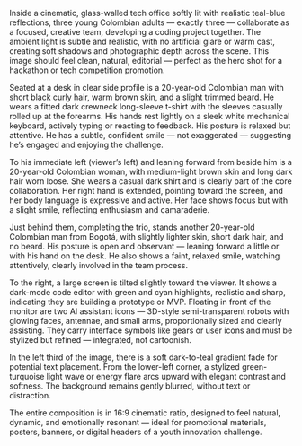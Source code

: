 Inside a cinematic, glass-walled tech office softly lit with realistic teal-blue reflections, three young Colombian adults — exactly three — collaborate as a focused, creative team, developing a coding project together. The ambient light is subtle and realistic, with no artificial glare or warm cast, creating soft shadows and photographic depth across the scene. This image should feel clean, natural, editorial — perfect as the hero shot for a hackathon or tech competition promotion.

Seated at a desk in clear side profile is a 20-year-old Colombian man with short black curly hair, warm brown skin, and a slight trimmed beard. He wears a fitted dark crewneck long-sleeve t-shirt with the sleeves casually rolled up at the forearms. His hands rest lightly on a sleek white mechanical keyboard, actively typing or reacting to feedback. His posture is relaxed but attentive. He has a subtle, confident smile — not exaggerated — suggesting he’s engaged and enjoying the challenge.

To his immediate left (viewer’s left) and leaning forward from beside him is a 20-year-old Colombian woman, with medium-light brown skin and long dark hair worn loose. She wears a casual dark shirt and is clearly part of the core collaboration. Her right hand is extended, pointing toward the screen, and her body language is expressive and active. Her face shows focus but with a slight smile, reflecting enthusiasm and camaraderie.

Just behind them, completing the trio, stands another 20-year-old Colombian man from Bogotá, with slightly lighter skin, short dark hair, and no beard. His posture is open and observant — leaning forward a little or with his hand on the desk. He also shows a faint, relaxed smile, watching attentively, clearly involved in the team process.

To the right, a large screen is tilted slightly toward the viewer. It shows a dark-mode code editor with green and cyan highlights, realistic and sharp, indicating they are building a prototype or MVP. Floating in front of the monitor are two AI assistant icons — 3D-style semi-transparent robots with glowing faces, antennae, and small arms, proportionally sized and clearly assisting. They carry interface symbols like gears or user icons and must be stylized but refined — integrated, not cartoonish.

In the left third of the image, there is a soft dark-to-teal gradient fade for potential text placement. From the lower-left corner, a stylized green-turquoise light wave or energy flare arcs upward with elegant contrast and softness. The background remains gently blurred, without text or distraction.

The entire composition is in 16:9 cinematic ratio, designed to feel natural, dynamic, and emotionally resonant — ideal for promotional materials, posters, banners, or digital headers of a youth innovation challenge.
